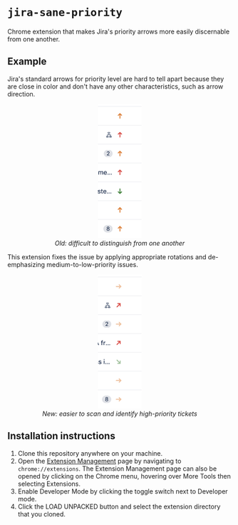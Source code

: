 # `jira-sane-priority`
Chrome extension that makes Jira's priority arrows more easily discernable from one another.

## Example

Jira's standard arrows for priority level are hard to tell apart because they are close in color and don't have any other characteristics, such as arrow direction.

<center>
  <img src="./old.png" height="300" />
  <br />
  <em>Old: difficult to distinguish from one another</em>
</center>

This extension fixes the issue by applying appropriate rotations and de-emphasizing medium-to-low-priority issues. 


<center>
  <img src="./new.png" height="300" />
  <br />
  <em>New: easier to scan and identify high-priority tickets</em>
</center>

## Installation instructions

1. Clone this repository anywhere on your machine.
2. Open the [Extension Management](chrome://extensions) page by navigating to `chrome://extensions`. The Extension Management page can also be opened by clicking on the Chrome menu, hovering over More Tools then selecting Extensions.
3. Enable Developer Mode by clicking the toggle switch next to Developer mode.
4. Click the LOAD UNPACKED button and select the extension directory that you cloned.
